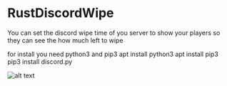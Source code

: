 # RustDiscordWipe
You can set the discord wipe time of you server to show your players so they can see the how much left to wipe

for install you need python3 and pip3
apt install python3
apt install pip3
pip3 install discord.py

![alt text]([http://url/to/img.png](https://cdn.discordapp.com/attachments/1054396268148969554/1110902920754507868/pic.png))
